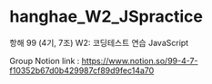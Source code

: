 # hanghae_W2_JSpractice
항해 99 (4기, 7조) W2: 코딩테스트 연습 JavaScript

Group Notion link : https://www.notion.so/99-4-7-f10352b67d0b429987cf89d9fec14a70

